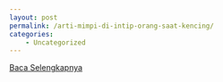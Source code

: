 ```yaml
---
layout: post
permalink: /arti-mimpi-di-intip-orang-saat-kencing/
categories:
    - Uncategorized
---
```


[Baca Selengkapnya](/04)